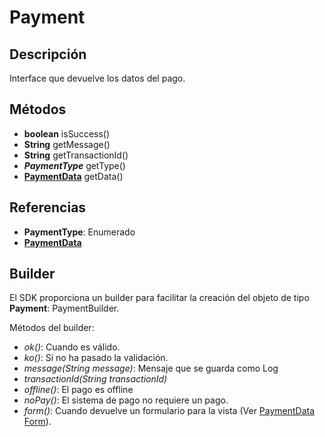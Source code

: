 # Payment

## Descripción

Interface que devuelve los datos del pago.

## Métodos

- **boolean** isSuccess()
- **String** getMessage()
- **String** getTransactionId()
- ***PaymentType*** getType()
- **[PaymentData](PaymentData.md)** getData()

## Referencias

- **PaymentType**: Enumerado
- **[PaymentData](PaymentData.md)**

## Builder

El SDK proporciona un builder para facilitar la creación del objeto de tipo **Payment**: PaymentBuilder.

Métodos del builder:

- *ok()*: Cuando es válido.
- *ko()*: Si no ha pasado la validación.
- *message(String message)*: Mensaje que se guarda como Log
- *transactionId(String transactionId)*
- *offline()*: El pago es offline
- *noPay()*: El sistema de pago no requiere un pago.
- *form()*: Cuando devuelve un formulario para la vista (Ver [PaymentData Form](PaymentData.md#Form)).
